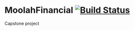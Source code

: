 # MoolahFinancial [![Build Status](https://travis-ci.com/MoolahFinancial/MoolahFinancial.svg?branch=master)](https://travis-ci.com/MoolahFinancial/MoolahFinancial)
Capstone project
